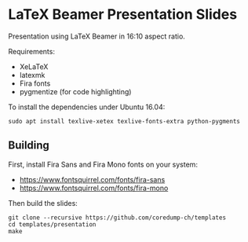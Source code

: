 # LaTeX Beamer Presentation Slides

Presentation using LaTeX Beamer in 16:10 aspect ratio.

Requirements:

- XeLaTeX
- latexmk
- Fira fonts
- pygmentize (for code highlighting)

To install the dependencies under Ubuntu 16.04:
```
sudo apt install texlive-xetex texlive-fonts-extra python-pygments
```

## Building

First, install Fira Sans and Fira Mono fonts on your system:

- https://www.fontsquirrel.com/fonts/fira-sans
- https://www.fontsquirrel.com/fonts/fira-mono

Then build the slides:

    git clone --recursive https://github.com/coredump-ch/templates
    cd templates/presentation
    make

